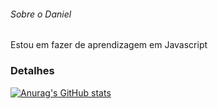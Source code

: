 ###### Sobre o Daniel
Estou em fazer de aprendizagem em Javascript

### Detalhes

[![Anurag's GitHub stats](httpsgithub-readme-stats.vercel.appapiusername=Dani-Oiver&show_icons=true&theme=dark)](httpsgithub.comanuraghazragithub-readme-stats)

